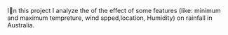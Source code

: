 Iَn this project I analyze the of the effect of some features (like: minimum and maximum tempreture, wind spped,location, Humidity) on rainfall in Australia. 
